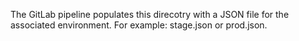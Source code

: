 The GitLab pipeline populates this direcotry with a JSON file for the associated environment.  For example: stage.json or prod.json.
